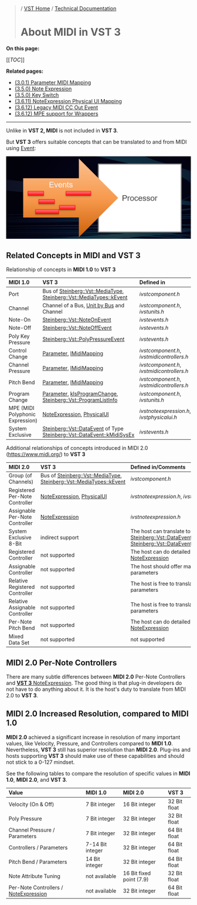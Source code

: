 >/ [VST Home](../../index.md) / [Technical Documentation](../Index.md)
>
># About MIDI in VST 3

**On this page:**

[[_TOC_]]

**Related pages:**

- [(3.0.1) Parameter MIDI Mapping](../Change+History/3.0.1/IMidiMapping.md)
- [(3.5.0) Note Expression](../Change+History/3.5.0/INoteExpressionController.md)
- [(3.5.0) Key Switch](../Change+History/3.5.0/IKeyswitchController.md)
- [(3.6.11) NoteExpression Physical UI Mapping](../Change+History/3.6.11/INoteExpressionPhysicalUIMapping.md)
- [(3.6.12) Legacy MIDI CC Out Event](../Change+History/3.6.12/LegacyMIDICCOutEvent.md)
- [(3.6.12) MPE support for Wrappers](../Change+History/3.6.12/IVst3WrapperMPESupport.md)

---

Unlike in **VST 2, MIDI** is not included in **VST 3**.

But **VST 3** offers suitable concepts that can be translated to and from MIDI using [Event](https://steinbergmedia.github.io/vst3_doc/vstinterfaces/structSteinberg_1_1Vst_1_1Event.html):

![tech_doc_27](../../../resources/tech_doc_27.png)

## Related Concepts in MIDI and VST 3

Relationship of concepts in **MIDI 1.0** to **VST 3**

| MIDI 1.0          | VST 3 | Defined in |
| :-                | :- | :- |
| Port              | Bus of [Steinberg::Vst::MediaType](https://steinbergmedia.github.io/vst3_doc/vstinterfaces/group__vstBus.html#ga576e5da9bdc49812cf65f803bb303ad5), [Steinberg::Vst::MediaTypes::kEvent](https://steinbergmedia.github.io/vst3_doc/vstinterfaces/group__vstBus.html#gga576e5da9bdc49812cf65f803bb303ad5ae6a97de99980aeac9312e818af337d6f) | *ivstcomponent.h* |
| Channel           | Channel of a Bus, [Unit by Bus](../VST+3+Units/Index.md) and Channel | *ivstcomponent.h*, *ivstunits.h* |
| Note-On           | [Steinberg::Vst::NoteOnEvent](https://steinbergmedia.github.io/vst3_doc/vstinterfaces/structSteinberg_1_1Vst_1_1NoteOnEvent.html) | *ivstevents.h* |
| Note-Off          | [Steinberg::Vst::NoteOffEvent](https://steinbergmedia.github.io/vst3_doc/vstinterfaces/structSteinberg_1_1Vst_1_1NoteOffEvent.html) | *ivstevents.h* |
| Poly Key Pressure | [Steinberg::Vst::PolyPressureEvent](https://steinbergmedia.github.io/vst3_doc/vstinterfaces/structSteinberg_1_1Vst_1_1PolyPressureEvent.html) | *ivstevents.h* |
| Control Change    | [Parameter](../Parameters+Automation/Index.md), [IMidiMapping](../Change+History/3.0.1/IMidiMapping.md) | *ivstcomponent.h*, *ivstmidicontrollers.h* |
| Channel Pressure  | [Parameter](../Parameters+Automation/Index.md), [IMidiMapping](../Change+History/3.0.1/IMidiMapping.md) | *ivstcomponent.h*, *ivstmidicontrollers.h* |
| Pitch Bend        | [Parameter](../Parameters+Automation/Index.md), [IMidiMapping](../Change+History/3.0.1/IMidiMapping.md) | *ivstcomponent.h*, *ivstmidicontrollers.h* |
| Program Change    | [Parameter](../Parameters+Automation/Index.md), [kIsProgramChange](https://steinbergmedia.github.io/vst3_doc/vstinterfaces/structSteinberg_1_1Vst_1_1ParameterInfo.html#ae3a5143ca8d0e271dbc259645a4ae645a517665185bca1f4f3d77ce0a6468b8e3), [Steinberg::Vst::ProgramListInfo](https://steinbergmedia.github.io/vst3_doc/vstinterfaces/structSteinberg_1_1Vst_1_1ProgramListInfo.html) | *ivstcomponent.h*, *ivstunits.h* |
| MPE (MIDI Polyphonic Expression) | [NoteExpression](../Change+History/3.5.0/INoteExpressionController.md), [PhysicalUI](../Change+History/3.6.11/INoteExpressionPhysicalUIMapping.md) | *ivstnoteexpression.h*, *ivstphysicalui.h* |
| System Exclusive  | [Steinberg::Vst::DataEvent](https://steinbergmedia.github.io/vst3_doc/vstinterfaces/structSteinberg_1_1Vst_1_1DataEvent.html) of Type [Steinberg::Vst::DataEvent::kMidiSysEx](https://steinbergmedia.github.io/vst3_doc/vstinterfaces/structSteinberg_1_1Vst_1_1DataEvent.html#afb6eb4f28419b652027fad41104a6d22ab06d86440be6a85eccce4df100ce8e79) | *ivstevents.h* |

Additional relationships of concepts introduced in MIDI 2.0 (<https://www.midi.org/>) to **VST 3**

| MIDI 2.0 | VST 3 | Defined in/Comments |
| :- | :- | :- |
| Group (of Channels) | Bus of [Steinberg::Vst::MediaType](https://steinbergmedia.github.io/vst3_doc/vstinterfaces/group__vstBus.html#ga576e5da9bdc49812cf65f803bb303ad5), [Steinberg::Vst::MediaTypes::kEvent](https://steinbergmedia.github.io/vst3_doc/vstinterfaces/group__vstBus.html#gga576e5da9bdc49812cf65f803bb303ad5ae6a97de99980aeac9312e818af337d6f) | *ivstcomponent.h* |
| Registered Per-Note Controller | [NoteExpression](../Change+History/3.5.0/INoteExpressionController.md), [PhysicalUI](../Change+History/3.6.11/INoteExpressionPhysicalUIMapping.md) | *ivstnoteexpression.h*, *ivstphysicalui.h* |
| Assignable Per-Note Controller | [NoteExpression](../Change+History/3.5.0/INoteExpressionController.md) | *ivstnoteexpression.h* |
| System Exclusive 8-Bit | indirect support | The host can translate to 7-Bit, [Steinberg::Vst::DataEventof](https://steinbergmedia.github.io/vst3_doc/vstinterfaces/structSteinberg_1_1Vst_1_1DataEvent.html) Type [Steinberg::Vst::DataEvent::kMidiSysEx](https://steinbergmedia.github.io/vst3_doc/vstinterfaces/structSteinberg_1_1Vst_1_1DataEvent.html#afb6eb4f28419b652027fad41104a6d22ab06d86440be6a85eccce4df100ce8e79) |
| Registered Controller | not supported | The host can do detailed tuning via [NoteExpression](../Change+History/3.5.0/INoteExpressionController.md) |
| Assignable Controller | not supported | The host should offer mapping to parameters |
| Relative Registered Controller | not supported | The host is free to translate this to parameters |
| Relative Assignable Controller | not supported | The host is free to translate this to parameters |
| Per-Note Pitch Bend | not supported | The host can do detailed tuning via [NoteExpression](../Change+History/3.5.0/INoteExpressionController.md) |
| Mixed Data Set | not supported | not supported |

## MIDI 2.0 Per-Note Controllers

There are many subtle differences between **MIDI 2.0** Per-Note Controllers and [**VST 3** NoteExpression](../Change+History/3.5.0/INoteExpressionController.md). The good thing is that plug-in developers do not have to do anything about it. It is the host's duty to translate from MIDI 2.0 to **VST 3**.

## MIDI 2.0 Increased Resolution, compared to MIDI 1.0

**MIDI 2.0** achieved a significant increase in resolution of many important values, like Velocity, Pressure, and Controllers compared to **MIDI 1.0**. Nevertheless, **VST 3** still has superior resolution than **MIDI 2.0**. Plug-ins and hosts supporting **VST 3** should make use of these capabilities and should not stick to a 0-127 mindset.

See the following tables to compare the resolution of specific values in **MIDI 1.0**, **MIDI 2.0**, and **VST 3**.

| Value                         | MIDI 1.0          | MIDI 2.0       | VST 3        |
| :-                            | :-                | :-             | :-           |
| Velocity (On & Off)           | 7 Bit integer     | 16 Bit integer | 32 Bit float |
| Poly Pressure                 | 7 Bit integer     | 32 Bit integer | 32 Bit float |
| Channel Pressure / Parameters | 7 Bit integer     | 32 Bit integer | 64 Bit float |
| Controllers / Parameters      | 7-14 Bit integer  | 32 Bit integer | 64 Bit float |
| Pitch Bend / Parameters       | 14 Bit integer    | 32 Bit integer | 64 Bit float |
| Note Attribute Tuning         |not available      | 16 Bit fixed point (7.9) | 32 Bit float |
| Per-Note Controllers / [NoteExpression](../Change+History/3.5.0/INoteExpressionController.md) | not available | 32 Bit integer | 64 Bit float |
